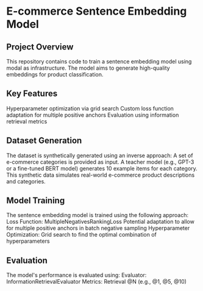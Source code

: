 # E-commerce Sentence Embedding Model

## Project Overview

This repository contains code to train a sentence embedding model using modal as infrastructure. The model aims to generate high-quality embeddings for product classification.

## Key Features

Hyperparameter optimization via grid search
Custom loss function adaptation for multiple positive anchors
Evaluation using information retrieval metrics

## Dataset Generation

The dataset is synthetically generated using an inverse approach:
A set of e-commerce categories is provided as input.
A teacher model (e.g., GPT-3 or a fine-tuned BERT model) generates 10 example items for each category.
This synthetic data simulates real-world e-commerce product descriptions and categories.

## Model Training

The sentence embedding model is trained using the following approach:
Loss Function: MultipleNegativesRankingLoss
Potential adaptation to allow for multiple positive anchors in batch negative sampling
Hyperparameter Optimization: Grid search to find the optimal combination of hyperparameters

## Evaluation

The model's performance is evaluated using:
Evaluator: InformationRetrievalEvaluator
Metrics: Retrieval @N (e.g., @1, @5, @10)
